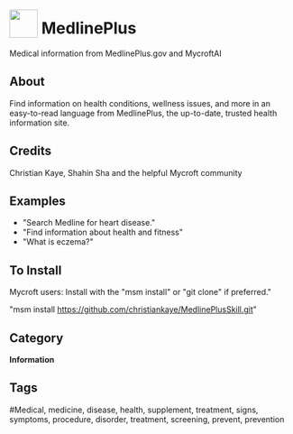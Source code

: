 # <img src="https://raw.githack.com/FortAwesome/Font-Awesome/master/svgs/solid/laptop-medical.svg" card_color="#22A7F0" width="50" height="50" style="vertical-align:bottom"/> MedlinePlus
Medical information from MedlinePlus.gov and MycroftAI

## About
Find information on health conditions, wellness issues, and more in an easy-to-read language from MedlinePlus, the up-to-date, trusted health information site.

## Credits
Christian Kaye, Shahin Sha and the helpful Mycroft community

## Examples
* "Search Medline for heart disease."
* "Find information about health and fitness"
* "What is eczema?"

## To Install
Mycroft users: Install with the "msm install" or "git clone" if preferred."

 "msm install https://github.com/christiankaye/MedlinePlusSkill.git"

## Category
**Information**

## Tags
#Medical, medicine, disease, health, supplement, treatment, signs, symptoms, procedure, disorder, treatment, screening, prevent, prevention

